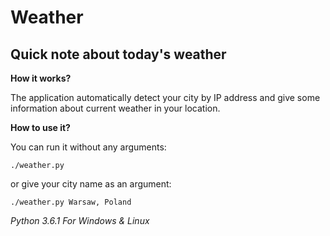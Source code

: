 # Weather
## Quick note about today's weather
**How it works?**

The application automatically detect your city by IP address and give some information about current weather in your location.

**How to use it?**

You can run it without any arguments:

`./weather.py`

or give your city name as an argument:

`./weather.py Warsaw, Poland`

*Python 3.6.1*
*For Windows & Linux*

